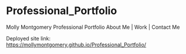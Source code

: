 # Professional_Portfolio
Molly Montgomery Professional Portfolio
About Me | Work | Contact Me

Deployed site link: https://mollymontgomery.github.io/Professional_Portfolio/
